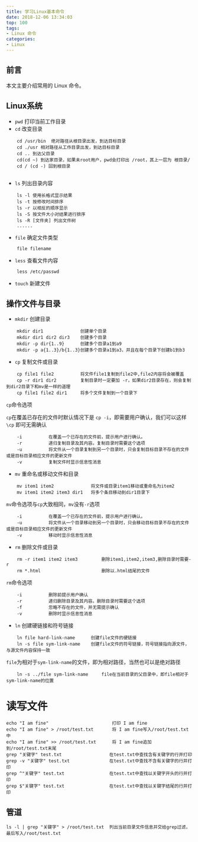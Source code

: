 ```yaml
---
title: 学习Linux基本命令
date: 2018-12-06 13:34:03
top: 100
tags:
- Linux 命令
categories:
- Linux
---
```

## 前言

本文主要介绍常用的 Linux 命令。

<!-- more -->

## Linux系统

* `pwd` 打印当前工作目录
* `cd` 改变目录

```shell
    cd /usr/bin  绝对路径从根目录出发，到达目标目录
    cd ./usr 相对路径从工作目录出发，到达目标目录
    cd .. 到达父目录
    cd(cd ~) 到达家目录，如果未root用户，pwd会打印出 /root，其上一层为 根目录/
    cd / (cd -) 回到根目录


```

* `ls` 列出目录内容

```shell
    ls -l 使用长格式显示结果
    ls -t 按修改时间排序
    ls -r 以相反的顺序显示
    ls -S 按文件大小对结果进行排序
    ls -R [文件夹] 列出文件树
    ......
```

* `file` 确定文件类型

```shell
    file filename
```

* `less` 查看文件内容

```shell
    less /etc/passwd
```

* `touch` 新建文件

## 操作文件与目录

* `mkdir` 创建目录

```shell
    mkdir dir1              创建单个目录
    mkdir dir1 dir2 dir3    创建多个目录
    mkdir -p dir{1..9}      创建多个目录a1到a9
    mkdir -p a{1..3}/b{1..3}创建多个目录a1到a3，并且在每个目录下创建b1到b3
```

* `cp` 复制文件或目录

```shell
    cp file1 file2          将文件file1复制到file2中,file2内容将会被覆盖
    cp -r dir1 dir2         复制目录时一定要加 -r，如果dir2目录存在，则会复制到dir2目录下和mv是一样的道理
    cp file1 file2 dir1     将多个文件复制到一个目录下
```

`cp`命令选项

`cp`在覆盖已存在的文件时默认情况下是 `cp -i`，即需要用户确认，我们可以这样 `\cp` 即可无需确认

```shell
    -i          在覆盖一个已存在的文件前，提示用户进行确认。
    -r          递归复制目录及其内容。复制目录时需要这个选项
    -u          将文件从一个目录复制到另一个目录时，只会复制目标目录不存在的文件或是目标目录相应文件的更新文件
    -v          复制文件时显示信息性消息
```

* `mv` 重命名或移动文件和目录

```shell
    mv item1 item2              将文件或目录item1移动或重命名为item2
    mv item1 item2 item3 dir1   将多个条目移动到dir1目录下
```

`mv`命令选项与`cp`大致相同，`mv`没有`-r`选项

```shell
    -i          在覆盖一个已存在的文件前，提示用户进行确认。
    -u          将文件从一个目录移动到另一个目录时，只会移动目标目录不存在的文件或是目标目录相应文件的更新文件
    -v          移动时显示信息性消息
```

* `rm` 删除文件或目录

```shell
    rm -r item1 item2 item3         删除item1,item2,item3,删除目录时需要-r
    rm *.html                       删除以.html结尾的文件
```

`rm`命令选项

```shell
    -i          删除前提示用户确认
    -r          递归删除目录及其内容。删除目录时需要这个选项
    -f          忽略不存在的文件，并无需提示确认
    -v          删除时显示信息性消息
```

* `ln` 创建硬链接和符号链接

```shell
    ln file hard-link-name      创建file文件的硬链接
    ln -s file sym-link-name    创建file文件的符号链接，符号链接指向源文件，与源文件内容保持一致
```

`file`为相对于`sym-link-name`的文件，即为相对路径，当然也可以是绝对路径

```shell
    ln -s ../file sym-link-name     file在当前目录的父目录中，即file相对于sym-link-name的位置
```

# 读写文件

```shell
echo "I am fine"                        打印 I am fine
echo "I am fine" > /root/test.txt       将 I am fine写入/root/test.txt中
echo "I am fine" >> /root/test.txt      将 I am fine追加到/root/test.txt末尾
grep "关键字" test.txt                  在test.txt中查找含有关键字的行并打印
grep -v "关键字" test.txt               在test.txt中查找不含有关键字的行并打印
grep ^"关键字" test.txt                 在test.txt中查找以关键字开头的行并打印
grep $"关键字" test.txt                 在test.txt中查找以关键字结尾的行并打印
```

## 管道

```shell
ls -l | grep "关键字" > /root/test.txt  列出当前目录文件信息并交给grep过滤，最后写入/root/test.txt
```
